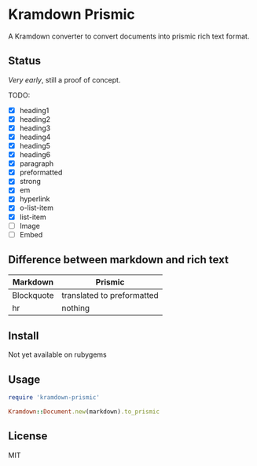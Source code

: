 # Kramdown Prismic

A Kramdown converter to convert documents into prismic rich text format.

## Status

*Very early*, still a proof of concept.

TODO:

- [x] heading1
- [x] heading2
- [x] heading3
- [x] heading4
- [x] heading5
- [x] heading6
- [x] paragraph
- [x] preformatted
- [x] strong
- [x] em
- [x] hyperlink
- [x] o-list-item
- [x] list-item
- [ ] Image
- [ ] Embed

## Difference between markdown and rich text

| Markdown     | Prismic                    |
|--------------|----------------------------|
| Blockquote   | translated to preformatted |
| hr           | nothing                    |

## Install

Not yet available on rubygems

## Usage

```ruby
require 'kramdown-prismic'

Kramdown::Document.new(markdown).to_prismic
```

## License

MIT
